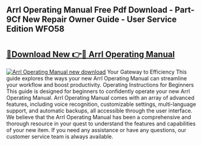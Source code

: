 ## Arrl Operating Manual Free Pdf Download - Part-9Cf New Repair Owner Guide - User Service Edition WFO58

# <h2><a href="http://bc13673.oget.top/?id=Arrl+Operating+Manual">🔗Download New 👉🔴 Arrl Operating Manual</a></h2>

[![Arrl Operating Manual new download](https://i.imgur.com/5g1atiW.png)](http://bc13673.oget.top/?id=Arrl+Operating+Manual)
Your Gateway to Efficiency This guide explores the ways your new Arrl Operating Manual can streamline your workflow and boost productivity. Operating Instructions for Beginners This guide is designed for beginners to confidently operate your new Arrl Operating Manual. Arrl Operating Manual comes with an array of advanced features, including voice recognition, customizable settings, multi-language support, and automatic backups, all accessible through the user interface. We believe that the Arrl Operating Manual has been a comprehensive and thorough resource in your quest to understand the features and capabilities of your new item. If you need any assistance or have any questions, our customer service team is always available.
